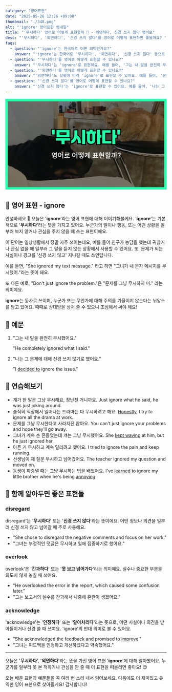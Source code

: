 ```yaml
---
category: "영어표현"
date: "2025-05-26 12:26 +09:00"
thumbnail: "./348.png"
alt: "'ignore' 영어표현 썸네일"
title: "'무시하다' 영어로 어떻게 표현할까 🙈 - 외면하다, 신경 쓰지 않다 영어로"
desc: "'무시하다', '외면하다', '신경 쓰지 않다'를 영어로 어떻게 표현하면 좋을까요? '그녀가 내 문자를 무시했어', '경고를 무시하지 마세요' 등을 영어로 표현하는 법을 배워봅시다. 다양한 예문을 통해서 연습하고 본인의 표현으로 만들어 보세요."
faqs:
  - question: "'ignore'는 한국어로 어떤 의미인가요?"
    answer: "'ignore'는 한국어로 '무시하다', '외면하다', '신경 쓰지 않다' 등으로 해석할 수 있어요. 누군가나 어떤 상황에 일부러 관심을 주지 않을 때 쓰는 표현이에요."
  - question: "'무시하다'를 영어로 어떻게 표현할 수 있나요?"
    answer: "'무시하다'는 'ignore'로 표현해요. 예를 들어, '그는 내 말을 완전히 무시했어요'는 'He completely ignored what I said'로 말할 수 있어요."
  - question: "'외면하다'를 영어로 어떻게 표현할 수 있나요?"
    answer: "'외면하다'도 상황에 따라 'ignore'로 표현할 수 있어요. 예를 들어, '문제를 그냥 외면하지 마'는 'Don't just ignore the problem'으로 말할 수 있어요."
  - question: "'신경 쓰지 않다'를 영어로 어떻게 표현할 수 있나요?"
    answer: "'신경 쓰지 않다'는 'ignore'로 표현할 수 있어요. 예를 들어, '나는 그 문제에 대해 신경 쓰지 않기로 했어요'는 'I decided to ignore the issue'로 말할 수 있어요."
---
```


!['ignore' 영어표현 썸네일](./348.png)

## 🌟 영어 표현 - ignore

안녕하세요 👋 오늘은 '**ignore**'라는 영어 표현에 대해 이야기해볼게요. '**ignore**'는 기본적으로 '**무시하다**'라는 뜻을 가지고 있어요. 누군가의 말이나 행동, 또는 어떤 상황을 일부러 보지 않거나 관심을 주지 않을 때 쓰는 표현이에요.

이 단어는 일상생활에서 정말 자주 쓰이는데요, 예를 들어 친구가 농담을 했는데 귀찮거나 관심 없을 때 일부러 그 말을 듣지 않는 상황에서 사용할 수 있어요. 또, 문제가 되는 사실이나 경고를 '신경 쓰지 않고' 지나갈 때도 쓰인답니다.

예를 들면, "She ignored my text message." 라고 하면 "그녀가 내 문자 메시지를 무시했어."라는 뜻이 돼요.

또 다른 예로, "Don't just ignore the problem."은 "문제를 그냥 무시하지 마." 라는 의미예요.

**ignore**는 동사로 쓰이며, 누군가 또는 무언가에 대해 주의를 기울이지 않는다는 뉘앙스를 담고 있어요. 때때로 상대방을 상처 줄 수 있으니 조심해서 써야 해요!

## 📖 예문

1. "그는 내 말을 완전히 무시했어요."

   "He completely ignored what I said."

2. "나는 그 문제에 대해 신경 쓰지 않기로 했어요."

   "I [decided to](/blog/in-english/062.decide-to/) ignore the issue."

## 💬 연습해보기

<ul data-interactive-list>
  <li data-interactive-item>
    <span data-toggler>걔가 한 말은 그냥 무시해요, 장난친 거니까요.</span>
    <span data-answer>Just ignore what he said, he was just joking around.</span>
  </li>
  <li data-interactive-item>
    <span data-toggler>솔직히 직장에서 일어나는 드라마는 다 무시하려고 해요.</span>
    <span data-answer><a href="/blog/in-english/336.honestly/">Honestly</a>, I try to ignore all the drama at work.</span>
  </li>
  <li data-interactive-item>
    <span data-toggler>문제를 그냥 무시한다고 사라지진 않아요.</span>
    <span data-answer>You can't just ignore your problems and hope they'll go away.</span>
  </li>
  <li data-interactive-item>
    <span data-toggler>그녀가 계속 손 흔들었는데 걔는 그냥 무시했어요.</span>
    <span data-answer>She <a href="/blog/in-english/291.keep-ing/">kept waving</a> at him, but he just ignored her.</span>
  </li>
  <li data-interactive-item>
    <span data-toggler>아픈 거 무시하고 계속 달리려고 했어요.</span>
    <span data-answer>I tried to ignore the pain and keep running.</span>
  </li>
  <li data-interactive-item>
    <span data-toggler>선생님이 제 질문 무시하고 넘어갔어요.</span>
    <span data-answer>The teacher ignored my question and moved on.</span>
  </li>
  <li data-interactive-item>
    <span data-toggler>동생이 짜증낼 때는 그냥 무시하는 법을 배웠어요.</span>
    <span data-answer>I've <a href="/blog/in-english/245.learn/">learned</a> to ignore my little brother when he's being <a href="/blog/in-english/364.annoying/">annoying</a>.</span>
  </li>
</ul>

## 🤝 함께 알아두면 좋은 표현들

### disregard

disregard'는 '**무시하다**' 또는 '**신경 쓰지 않다**'라는 뜻이에요. 어떤 정보나 의견을 일부러 신경 쓰지 않고 넘어갈 때 주로 사용해요.

- "She chose to disregard the negative comments and focus on her work."
- "그녀는 부정적인 댓글은 무시하고 일에 집중하기로 했어요."

### overlook

overlook'은 '**간과하다**' 또는 '**못 보고 넘어가다**'라는 의미예요. 실수나 중요한 부분을 의도치 않게 놓칠 때 쓰여요.

- "He overlooked the error in the report, which caused some confusion later."
- "그는 보고서의 실수를 간과해서 나중에 혼란이 생겼어요."

### acknowledge

'acknowledge'는 '**인정하다**' 또는 '**알아차리다**'라는 뜻으로, 어떤 사실이나 의견을 받아들이거나 신경 쓸 때 쓰여요. 'ignore'의 반대 의미로 볼 수 있어요.

- "She acknowledged the feedback and promised to [improve](/blog/in-english/394.improve/)."
- "그녀는 피드백을 인정하고 개선하겠다고 약속했어요."

---

오늘은 '**무시하다**', '**외면하다**'라는 뜻을 가진 영어 표현 '**ignore**'에 대해 알아봤어요. 누군가를 일부러 못 본 척하거나 관심을 안 줄 때 이 표현을 떠올리면 좋아요! 😊

오늘 배운 표현과 예문들을 꼭 여러 번 소리 내서 읽어보세요. 다음에도 더 재미있고 유익한 영어 표현으로 찾아올게요! 감사합니다!
